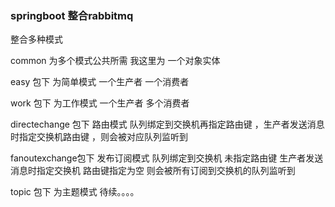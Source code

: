 ### springboot 整合rabbitmq
整合多种模式 

common 为多个模式公共所需 我这里为 一个对象实体

easy 包下 为简单模式 一个生产者 一个消费者

work 包下 为工作模式 一个生产者 多个消费者

directechange 包下 路由模式  队列绑定到交换机再指定路由键 ，生产者发送消息时指定交换机路由键 ，则会被对应队列监听到

fanoutexchange包下 发布订阅模式 队列绑定到交换机 未指定路由键 生产者发送消息时指定交换机 路由键指定为空 则会被所有订阅到交换机的队列监听到

topic 包下 为主题模式 待续。。。。